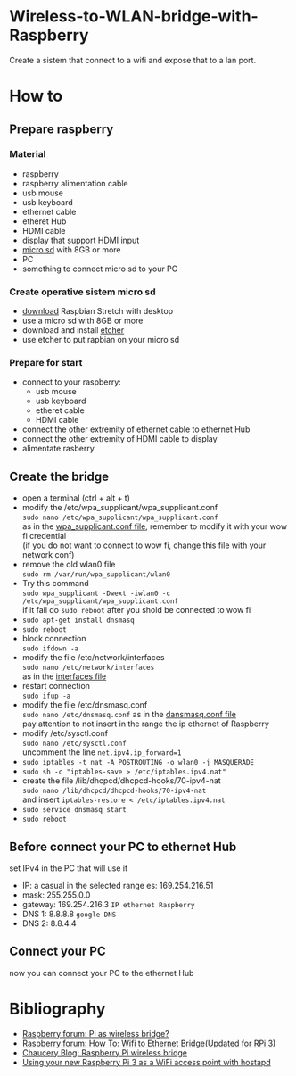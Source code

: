 # Wireless-to-WLAN-bridge-with-Raspberry
Create a sistem that connect to a wifi and expose that to a lan port.

# How to

## Prepare raspberry
### Material
* raspberry
* raspberry alimentation cable
* usb mouse
* usb keyboard
* ethernet cable
* etheret Hub
* HDMI cable
* display that support HDMI input
* [micro sd](https://www.sandisk.it/content/dam/sandisk-main/en_us/portal-assets/product-images/retail-products/microSD_SDHC_Class4_8GB.png) with 8GB or more
* PC
* something to connect micro sd to your PC
### Create operative sistem micro sd
* [download](https://www.raspberrypi.org/downloads/raspbian/) Raspbian Stretch with desktop
* use a micro sd with 8GB or more
* download and install [etcher](https://etcher.io/)
* use etcher to put rapbian on your micro sd
### Prepare for start
* connect to your raspberry:
    * usb mouse
    * usb keyboard
    * etheret cable
    * HDMI cable
* connect the other extremity of ethernet cable to ethernet Hub
* connect the other extremity of HDMI cable to display
* alimentate rasberry

## Create the bridge
* open a terminal (ctrl + alt + t)
* modify the /etc/wpa_supplicant/wpa_supplicant.conf \
`sudo nano /etc/wpa_supplicant/wpa_supplicant.conf` \
 as in the [wpa_supplicant.conf file](https://github.com/nicolalandro/Wireless-to-WLAN-bridge-with-Raspberry/blob/master/wpa_supplicant.conf), remember to modify it with your wow fi credential \
(if you do not want to connect to wow fi, change this file with your network conf)
* remove the old wlan0 file \
`sudo rm /var/run/wpa_supplicant/wlan0`
* Try this command \
`sudo wpa_supplicant -Dwext -iwlan0 -c /etc/wpa_supplicant/wpa_supplicant.conf` \
if it fail do `sudo reboot` after you shold be connected to wow fi
* `sudo apt-get install dnsmasq`
* `sudo reboot`
* block connection \
`sudo ifdown -a`
* modify the file /etc/network/interfaces \
`sudo nano /etc/network/interfaces` \
as in the [interfaces file](https://github.com/nicolalandro/Wireless-to-WLAN-bridge-with-Raspberry/blob/master/interfaces)
* restart connection \
`sudo ifup -a`
* modify the file /etc/dnsmasq.conf \
`sudo nano /etc/dnsmasq.conf`
as in the [dansmasq.conf file](https://github.com/nicolalandro/Wireless-to-WLAN-bridge-with-Raspberry/blob/master/dnsmasq.conf) \
pay attention to not insert in the range the ip ethernet of Raspberry
* modify /etc/sysctl.conf \
`sudo nano /etc/sysctl.conf`\
uncomment the line `net.ipv4.ip_forward=1`
* `sudo iptables -t nat -A POSTROUTING -o wlan0 -j MASQUERADE`
* `sudo sh -c "iptables-save > /etc/iptables.ipv4.nat"`
* create the file /lib/dhcpcd/dhcpcd-hooks/70-ipv4-nat \
`sudo nano /lib/dhcpcd/dhcpcd-hooks/70-ipv4-nat` \
and insert `iptables-restore < /etc/iptables.ipv4.nat`
* `sudo service dnsmasq start`
* `sudo reboot`

## Before connect your PC to ethernet Hub
set IPv4 in the PC that will use it
* IP: a casual in the selected range es: 169.254.216.51
* mask: 255.255.0.0
* gateway: 169.254.216.3    `IP ethernet Raspberry`
* DNS 1: 8.8.8.8 `google DNS`
* DNS 2: 8.8.4.4

## Connect your PC
now you can connect your PC to the ethernet Hub
    
# Bibliography
* [Raspberry forum: Pi as wireless bridge?](file:///home/mint/Scrivania/Mega/RaspberryPi/BridgeWork/Pi%20as%20wireless%20bridge_%20-%20Raspberry%20Pi%20Forums.html)
* [Raspberry forum: How To: Wifi to Ethernet Bridge(Updated for RPi 3)](https://www.raspberrypi.org/forums/viewtopic.php?t=132674)
* [Chaucery Blog: Raspberry Pi wireless bridge](http://blog.chaucery.com/2013/02/raspberry-pi-wireless-bridge.html)
* [Using your new Raspberry Pi 3 as a WiFi access point with hostapd](https://frillip.com/using-your-raspberry-pi-3-as-a-wifi-access-point-with-hostapd/)
